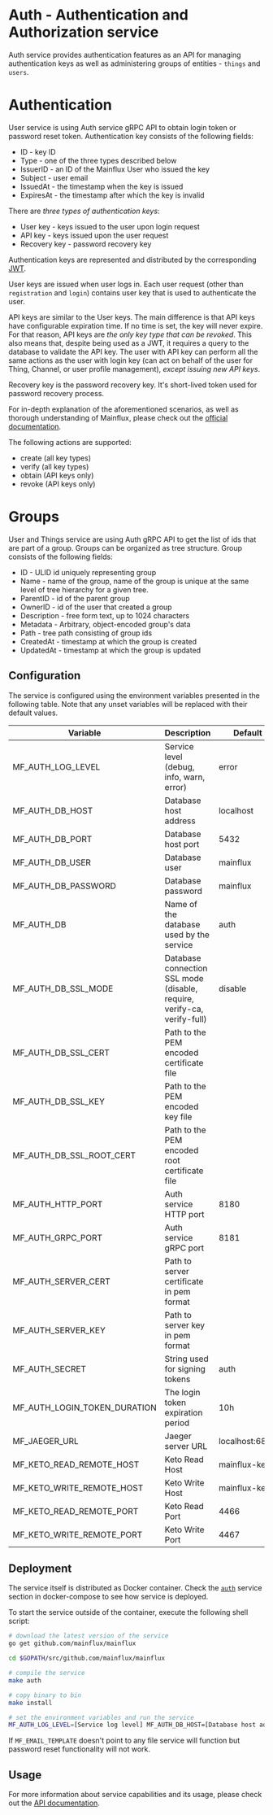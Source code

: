 # Auth - Authentication and Authorization service

Auth service provides authentication features as an API for managing authentication keys as well as administering groups of entities - `things` and `users`. 

# Authentication
User service is using Auth service gRPC API to obtain login token or password reset token. Authentication key consists of the following fields:
- ID - key ID
- Type - one of the three types described below
- IssuerID - an ID of the Mainflux User who issued the key
- Subject - user email
- IssuedAt - the timestamp when the key is issued
- ExpiresAt - the timestamp after which the key is invalid

There are *three types of authentication keys*:

- User key - keys issued to the user upon login request
- API key - keys issued upon the user request
- Recovery key - password recovery key

Authentication keys are represented and distributed by the corresponding [JWT](jwt.io).

User keys are issued when user logs in. Each user request (other than `registration` and `login`) contains user key that is used to authenticate the user.

API keys are similar to the User keys. The main difference is that API keys have configurable expiration time. If no time is set, the key will never expire. For that reason, API keys are _the only key type that can be revoked_. This also means that, despite being used as a JWT, it requires a query to the database to validate the API key. The user with API key can perform all the same actions as the user with login key (can act on behalf of the user for Thing, Channel, or user profile management), *except issuing new API keys*.

Recovery key is the password recovery key. It's short-lived token used for password recovery process.

For in-depth explanation of the aforementioned scenarios, as well as thorough
understanding of Mainflux, please check out the [official documentation][doc].

The following actions are supported:

- create (all key types)
- verify (all key types)
- obtain (API keys only)
- revoke (API keys only)

# Groups
User and Things service are using Auth gRPC API to get the list of ids that are part of a group. Groups can be organized as tree structure.
Group consists of the following fields:

- ID - ULID id uniquely representing group
- Name - name of the group, name of the group is unique at the same level of tree hierarchy for a given tree.
- ParentID - id of the parent group
- OwnerID - id of the user that created a group
- Description - free form text, up to 1024 characters
- Metadata - Arbitrary, object-encoded group's data
- Path - tree path consisting of group ids
- CreatedAt - timestamp at which the group is created
- UpdatedAt - timestamp at which the group is updated

## Configuration

The service is configured using the environment variables presented in the
following table. Note that any unset variables will be replaced with their
default values.

| Variable                      | Description                                                              | Default        |
|-------------------------------|--------------------------------------------------------------------------|----------------|
| MF_AUTH_LOG_LEVEL             | Service level (debug, info, warn, error)                                 | error          |
| MF_AUTH_DB_HOST               | Database host address                                                    | localhost      |
| MF_AUTH_DB_PORT               | Database host port                                                       | 5432           |
| MF_AUTH_DB_USER               | Database user                                                            | mainflux       |
| MF_AUTH_DB_PASSWORD           | Database password                                                        | mainflux       |
| MF_AUTH_DB                    | Name of the database used by the service                                 | auth           |
| MF_AUTH_DB_SSL_MODE           | Database connection SSL mode (disable, require, verify-ca, verify-full)  | disable        |
| MF_AUTH_DB_SSL_CERT           | Path to the PEM encoded certificate file                                 |                |
| MF_AUTH_DB_SSL_KEY            | Path to the PEM encoded key file                                         |                |
| MF_AUTH_DB_SSL_ROOT_CERT      | Path to the PEM encoded root certificate file                            |                |
| MF_AUTH_HTTP_PORT             | Auth service HTTP port                                                   | 8180           |
| MF_AUTH_GRPC_PORT             | Auth service gRPC port                                                   | 8181           |
| MF_AUTH_SERVER_CERT           | Path to server certificate in pem format                                 |                |
| MF_AUTH_SERVER_KEY            | Path to server key in pem format                                         |                |
| MF_AUTH_SECRET                | String used for signing tokens                                           | auth           |
| MF_AUTH_LOGIN_TOKEN_DURATION  | The login token expiration period                                        | 10h            |
| MF_JAEGER_URL                 | Jaeger server URL                                                        | localhost:6831 |
| MF_KETO_READ_REMOTE_HOST      | Keto Read Host                                                           | mainflux-keto  |
| MF_KETO_WRITE_REMOTE_HOST     | Keto Write Host                                                          | mainflux-keto  |
| MF_KETO_READ_REMOTE_PORT      | Keto Read Port                                                           | 4466           |
| MF_KETO_WRITE_REMOTE_PORT     | Keto Write Port                                                          | 4467           |

## Deployment

The service itself is distributed as Docker container. Check the [`auth`](https://github.com/mainflux/mainflux/blob/master/docker/docker-compose.yml#L71-L94) service section in 
docker-compose to see how service is deployed.


To start the service outside of the container, execute the following shell script:

```bash
# download the latest version of the service
go get github.com/mainflux/mainflux

cd $GOPATH/src/github.com/mainflux/mainflux

# compile the service
make auth

# copy binary to bin
make install

# set the environment variables and run the service
MF_AUTH_LOG_LEVEL=[Service log level] MF_AUTH_DB_HOST=[Database host address] MF_AUTH_DB_PORT=[Database host port] MF_AUTH_DB_USER=[Database user] MF_AUTH_DB_PASS=[Database password] MF_AUTH_DB=[Name of the database used by the service] MF_AUTH_DB_SSL_MODE=[SSL mode to connect to the database with] MF_AUTH_DB_SSL_CERT=[Path to the PEM encoded certificate file] MF_AUTH_DB_SSL_KEY=[Path to the PEM encoded key file] MF_AUTH_DB_SSL_ROOT_CERT=[Path to the PEM encoded root certificate file] MF_AUTH_HTTP_PORT=[Service HTTP port] MF_AUTH_GRPC_PORT=[Service gRPC port] MF_AUTH_SECRET=[String used for signing tokens] MF_AUTH_SERVER_CERT=[Path to server certificate] MF_AUTH_SERVER_KEY=[Path to server key] MF_JAEGER_URL=[Jaeger server URL] MF_AUTH_LOGIN_TOKEN_DURATION=[The login token expiration period] $GOBIN/mainflux-auth
```

If `MF_EMAIL_TEMPLATE` doesn't point to any file service will function but password reset functionality will not work.

## Usage

For more information about service capabilities and its usage, please check out
the [API documentation](https://api.mainflux.io/?urls.primaryName=auth-openapi.yml).

[doc]: https://docs.mainflux.io

